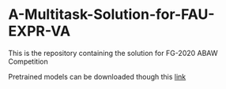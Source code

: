 # A-Multitask-Solution-for-FAU-EXPR-VA
This is the repository containing the solution for FG-2020 ABAW Competition

Pretrained models can be downloaded though this [link](https://hkustconnect-my.sharepoint.com/:f:/g/personal/ddeng_connect_ust_hk/EnX91m9VSHlFobaIag82W_8B3YRkir97H1QmiUlkZu1zAw?e=LGgDNE)
